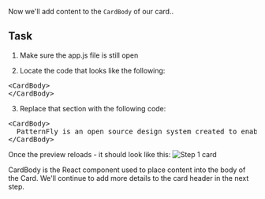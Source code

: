 Now we'll add content to the `CardBody` of our card..

## Task

1) Make sure the app.js file is still open

2) Locate the code that looks like the following:

<pre class="file">
&lt;CardBody&gt;
&lt;/CardBody&gt;
</pre>

3) Replace that section with the following code:

<pre class="file" data-target="clipboard">
&lt;CardBody&gt;
  PatternFly is an open source design system created to enable consistency and usability across a wide range of applications and use cases. PatternFly provides clear standards, guidance, and tools that help designers and developers work together more efficiently and build better user experiences.
&lt;/CardBody&gt;
</pre>

Once the preview reloads - it should look like this:
![Step 1 card](module-1/assets/step1.png)

CardBody is the React component used to place content into the body of the Card.  We'll continue to add more details to the card header in the next step.